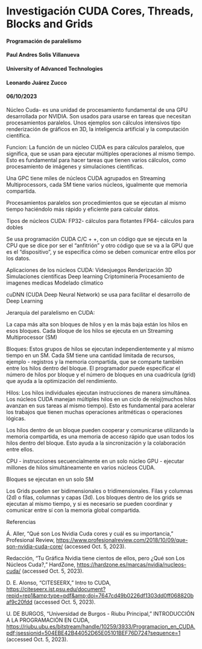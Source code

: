 # Investigación CUDA Cores, Threads, Blocks and Grids

#### Programación de paralelismo
#### Paul Andres Solis Villanueva
#### University of Advanced Technologies
#### Leonardo Juárez Zucco
#### 06/10/2023


Núcleo Cuda- es una unidad de procesamiento fundamental de una GPU desarrollada por NVIDIA.
Son usados para usarse en tareas que necesitan procesamientos paralelos. Unos ejemplos son cálculos intensivos tipo renderización de gráficos en 3D, la inteligencia artificial y la computación científica. 

Funcion:
	La función de un núcleo CUDA es para cálculos paralelos, que significa, que se usan para ejecutar múltiples operaciones al mismo tiempo. Esto es fundamental para hacer tareas que tienen varios cálculos, como procesamiento de imágenes y simulaciones científicas.

Una GPC tiene miles de núcleos CUDA agrupados en Streaming Multiprocessors, cada SM tiene varios núcleos, igualmente que memoria compartida.

Procesamientos paralelos son procedimientos que se ejecutan al mismo tiempo haciéndolo más rápido y eficiente para calcular datos.

Tipos de núcleos CUDA:
	FP32- cálculos para flotantes
	FP64- cálculos para dobles

Se usa programación CUDA C/C + +, con un código que se ejecuta en la CPU que se dice por ser el “anfitrión” y otro código que se va a la GPU que es el “dispositivo”, y se especifica cómo se deben comunicar entre ellos por los datos.

Aplicaciones de los núcleos CUDA:
Videojuegos
Renderización 3D
Simulaciones científicas
Deep learning
Criptomineria
Procesamiento de imagenes medicas
Modelado climatico


cuDNN (CUDA Deep Neural Network) se usa para facilitar el desarrollo de Deep Learning

Jerarquía del paralelismo en CUDA:

La capa más alta son bloques de hilos y en la más baja están los hilos en esos bloques. Cada bloque de los hilos se ejecuta en un Streaming Multiprocessor (SM) 



Bloques:
Estos grupos de hilos se ejecutan independientemente y al mismo tiempo en un SM. Cada SM tiene una cantidad limitada de recursos, ejemplo - registros y la memoria compartida, que se comparte también entre los hilos dentro del bloque. El programador puede especificar el número de hilos por bloque y el número de bloques en una cuadrícula (grid) que ayuda a la optimización del rendimiento.

Hilos:
Los hilos individuales ejecutan instrucciones de manera simultánea. Los núcleos CUDA manejan múltiples hilos en un ciclo de reloj(muchos hilos avanzan en sus tareas al mismo tiempo). Esto es fundamental para acelerar los trabajos que tienen muchas operaciones aritméticas o operaciones lógicas.

Los hilos dentro de un bloque pueden cooperar y comunicarse utilizando la memoria compartida, es una memoria de acceso rápido que usan todos los hilos dentro del bloque. Esto ayuda a la sincronización y la colaboración entre ellos.


CPU - instrucciones secuencialmente en un solo núcleo
GPU - ejecutar millones de hilos simultáneamente en varios núcleos CUDA.

Bloques se ejecutan en un solo SM 

Los Grids pueden ser bidimensionales o tridimensionales. Filas y columnas (2d) o filas, columnas y capas (3d). Los bloques dentro de los grids se ejecutan al mismo tiempo, y si es necesario se pueden coordinar y comunicar entre sí con la memoria global compartida.






Referencias

Á. Aller, “Qué son Los Nvidia Cuda cores y cuál es su importancia,” Profesional Review, https://www.profesionalreview.com/2018/10/09/que-son-nvidia-cuda-core/  (accessed Oct. 5, 2023). 

Redacción, “Tu Gráfica Nvidia tiene cientos de ellos, pero ¿Qué son Los Núcleos Cuda?,” HardZone, https://hardzone.es/marcas/nvidia/nucleos-cuda/  (accessed Oct. 5, 2023). 

D. E. Alonso, “CITESEERX,” Intro to CUDA, https://citeseerx.ist.psu.edu/document?repid=rep1&amp;type=pdf&amp;doi=7647cd49b0226df1303dd0ff068820baf9c20fdd  (accessed Oct. 5, 2023). 

U. DE BURGOS, “Universidad de Burgos - Riubu Principal,” INTRODUCCIÓN A LA PROGRAMACIÓN EN CUDA,  https://riubu.ubu.es/bitstream/handle/10259/3933/Programacion_en_CUDA.pdf;jsessionid=504EBE42B44052D65E05101BEF76D724?sequence=1  (accessed Oct. 5, 2023). 

